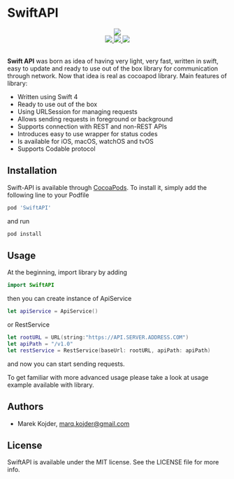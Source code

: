 # SwiftAPI

<div align = "center">
  <a href="http://cocoapods.org/pods/SwiftAPI">
    <img src="https://img.shields.io/cocoapods/v/SwiftAPI.svg?style=flat" />
  </a>
</div>
<div align = "center">
  <a href="http://cocoapods.org/pods/SwiftAPI" target="blank">
    <img src="https://img.shields.io/cocoapods/p/SwiftAPI.svg?style=flat" />
  </a>
  <a href="http://cocoapods.org/pods/SwiftAPI">
    <img src="https://img.shields.io/badge/swift-4.1-brightgreen.svg" />
  </a>
  <a href="http://cocoapods.org/pods/SwiftAPI" target="blank">
    <img src="https://img.shields.io/cocoapods/l/SwiftAPI.svg?style=flat" />
  </a>
  <br>
  <br>
</div>

**Swift API** was born as idea of having very light, very fast, written in swift, easy to update and ready to use out of the box library for communication through network. Now that idea is real as cocoapod library. Main features of library:
- Written using Swift 4
- Ready to use out of the box
- Using URLSession for managing requests
- Allows sending requests in foreground or background
- Supports connection with REST and non-REST APIs
- Introduces easy to use wrapper for status codes
- Is available for iOS, macOS, watchOS and tvOS
- Supports Codable protocol


## Installation

Swift-API is available through [CocoaPods](http://cocoapods.org/pods/SwiftAPI). To install it, simply add the following line to your Podfile
```ruby
pod 'SwiftAPI'
```
and run
```ruby
pod install
```


## Usage

At the beginning, import library by adding
```swift
import SwiftAPI
```
then you can create instance of ApiService
```swift
let apiService = ApiService()
```
or RestService
```swift
let rootURL = URL(string:"https://API.SERVER.ADDRESS.COM")
let apiPath = "/v1.0"
let restService = RestService(baseUrl: rootURL, apiPath: apiPath)
```
and now you can start sending requests.

To get familiar with more advanced usage please take a look at usage example available with library.


## Authors

- Marek Kojder, marq.kojder@gmail.com


## License

SwiftAPI is available under the MIT license. See the LICENSE file for more info.
